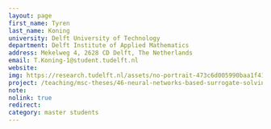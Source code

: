 ```yaml
---
layout: page
first_name: Tyren
last_name: Koning
university: Delft University of Technology
department: Delft Institute of Applied Mathematics
address: Mekelweg 4, 2628 CD Delft, The Netherlands
email: T.Koning-1@student.tudelft.nl
website:
img: https://research.tudelft.nl/assets/no-portrait-473c6d005990baa1f418d9c668dcd4ec.png
project: /teaching/msc-theses/46-neural-networks-based-surrogate-solving-nonlinear-wafer-deformation
note:
nolink: true
redirect:
category: master students
---
```

